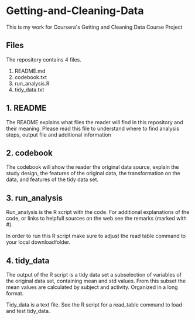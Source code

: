 # Getting-and-Cleaning-Data

This is my work for Coursera's Getting and Cleaning Data Course Project

## Files

The repository contains 4 files.
1. README.md
2. codebook.txt
3. run_analysis.R
4. tidy_data.txt

## 1. README

The README explains what files the reader will find in this repository and their meaning. Please read this file to understand where to find analysis steps, output file and additional information

## 2. codebook

The codebook will show the reader the original data source, explain the study design, the features of the original data, the transformation on the data, and features of the tidy data set.

## 3. run_analysis

Run_analysis is the R script with the code. For additional explanations of the code, or links to helpfull sources on the web see the remarks (marked with #).

In order to run this R script make sure to adjust the read table command to your local downloadfolder.

## 4. tidy_data

The output of the R script is a tidy data set a subselection of variables of the original data set, containing mean and std values. From this subset the mean values are calculated by subject and activity. Organized in a long format. 

Tidy_data is a text file. See the R script for a read_table command to load and test tidy_data. 

